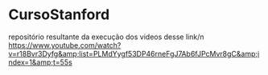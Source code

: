 # CursoStanford
repositório resultante da execução dos videos desse link/n https://www.youtube.com/watch?v=r18Bvr3Dyfg&amp;list=PLMdYygf53DP46rneFgJ7Ab6fJPcMvr8gC&amp;index=1&amp;t=55s
